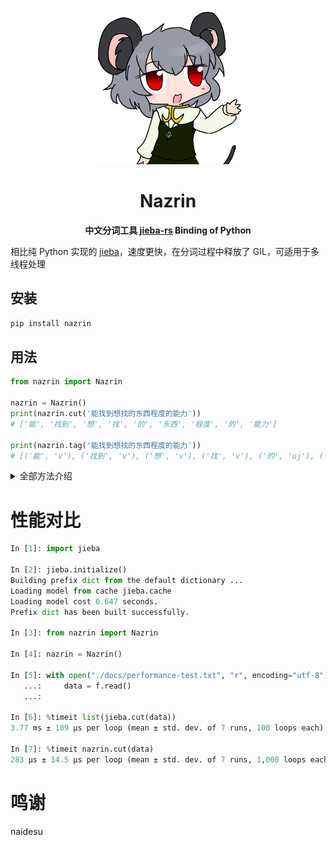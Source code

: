 <!-- markdownlint-disable MD041 -->
<p align='center'>
    <a herf=''>
        <img src='./docs/nazrin.webp' width='250px' height='250px' alt='nazrin'>
    </a>
</p>

<div align="center">

# Nazrin

<!-- markdownlint-disable-next-line MD036 -->
**中文分词工具 [jieba-rs](https://github.com/messense/jieba-rs) Binding of Python**

</div>

相比纯 Python 实现的 [jieba](https://github.com/fxsjy/jieba)，速度更快，在分词过程中释放了 GIL，可适用于多线程处理

## 安装

```bash
pip install nazrin
```

## 用法

```python
from nazrin import Nazrin

nazrin = Nazrin()
print(nazrin.cut('能找到想找的东西程度的能力'))
# ['能', '找到', '想', '找', '的', '东西', '程度', '的', '能力']

print(nazrin.tag('能找到想找的东西程度的能力'))
# [('能', 'v'), ('找到', 'v'), ('想', 'v'), ('找', 'v'), ('的', 'uj'), ('东西', 'ns'), ('程度', 'n'), ('的', 'uj'), ('能力', 'n')]
```

<details>

<summary>全部方法介绍</summary>

```python
class Nazrin:
    def __init__(self) -> None: ...
    def add_word(
        self, word: str, freq: int | None = None, tag: str | None = None
    ) -> int:
        """
        说明：

            把一个词加进字典。

        参数:

            * ``freq``: 词频，默认为计算值
            * ``tag``: 词性，默认为 None

        """
        ...
    def load_userdict(self, path: str) -> None:
        """
        说明：

            加载用户字典

        参数:

            * ``path``: 字典路径

        """
        ...
    def suggest_freq(self, word: str) -> None:
        """
        说明：

            建议词频，以强制词语中的字符连接或分离。

        参数:

            * ``word``: 词语

        """
        ...
    def cut(self, text: str, hmm: bool = True) -> list[str]:
        """
        说明：

            将包含汉字的整个句子分割成独立的单词，精确模式

        参数:

            * ``text``: 文本
            * ``hmm``: 是否使用隐马尔可夫模型. 默认为 True.

        """
        ...
    def cut_all(self, text: str) -> list[str]:
        """
        说明：

            将包含汉字的整个句子分割成独立的单词，完整模式

        参数:

            * ``text``: 文本

        """
        ...
    def cut_for_search(self, text: str, hmm: bool = True) -> list[str]:
        """
        说明：

            将包含汉字的整个句子分割成独立的单词，搜索引擎模式

        参数:

            * ``text``: 文本
            * ``hmm``: 是否使用隐马尔可夫模型. 默认为 True.

        """
        ...
    def tag(self, text: str, hmm: bool = True) -> list[tuple[str, str]]:
        """
        说明：

            给文本打词性标签

        参数:

            * ``text``: 文本
            * ``hmm``: 是否使用隐马尔可夫模型. 默认为 True.

        """
        ...
    def tokenize(
        self,
        text: str,
        mode: Literal["search", "default"] = "default",
        hmm: bool = True,
    ) -> list[str]:
        """
        说明：

            Tokenize the text

        参数:

            * ``text``: 文本呢
            * ``mode``: 模式. 默认为 "default".
            * ``hmm``: 是否使用隐马尔可夫模型. 默认为 True.

        """

```

</details>

# 性能对比

```python
In [1]: import jieba

In [2]: jieba.initialize()
Building prefix dict from the default dictionary ...
Loading model from cache jieba.cache
Loading model cost 0.647 seconds.
Prefix dict has been built successfully.

In [3]: from nazrin import Nazrin

In [4]: nazrin = Nazrin()

In [5]: with open("./docs/performance-test.txt", "r", encoding="utf-8") as f:
   ...:     data = f.read()
   ...:

In [6]: %timeit list(jieba.cut(data))
3.77 ms ± 109 µs per loop (mean ± std. dev. of 7 runs, 100 loops each)

In [7]: %timeit nazrin.cut(data)
283 µs ± 14.5 µs per loop (mean ± std. dev. of 7 runs, 1,000 loops each)
```

# 鸣谢

naidesu
